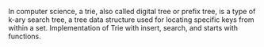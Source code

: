 In computer science, a trie, also called digital tree or prefix tree, is a type of k-ary search tree, a tree data structure used for locating specific keys from within a set.
Implementation of Trie with insert, search, and starts with functions.
